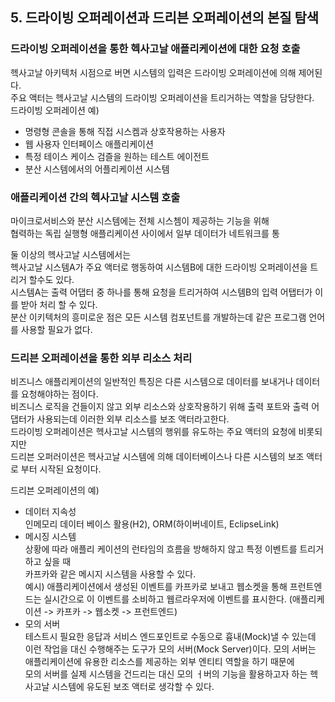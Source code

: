 ## 5. 드라이빙 오퍼레이션과 드리븐 오퍼레이션의 본질 탐색

### 드라이빙 오퍼레이션을 통한 헥사고날 애플리케이션에 대한 요청 호출
헥사고날 아키텍처 시점으로 버면 시스템의 입력은 드라이빙 오퍼레이션에 의해 제어된다.  
주요 액터는 헥사고날 시스템의 드라이빙 오퍼레이션을 트리거하는 역할을 담당한다.  
드라이빙 오퍼레이션 예)
- 명령형 콘솔을 통해 직접 시스켐과 상호작용하는 사용자
- 웹 사용자 인터페이스 애플리케이션
- 특정 테이스 케이스 검즐을 원하는 테스트 에이전트
- 분산 시스템에서의 어플리케이션 시스템

### 애플리케이션 간의 헥사고날 시스템 호출
마이크로서비스와 분산 시스템에는 전체 시스쳄이 제공하는 기능을 위해    
협력하는 독립 실행형 애플리케이션 사이에서 일부 데이터가 네트워크를 통

둘 이상의 헥사고날 시스템에서는   
헥사고날 시스템A가 주요 액터로 행동하여 시스템B에 대한 드라이빙 오퍼레이션을 트리거 할수도 있다.  
시스템A는 출력 어댑터 중 하나를 통해 요청을 트리거하여 시스템B의 입력 어탭터가 이를 받아 처리 할 수 있다.  
분산 이키텍처의 흥미로운 점은 모든 시스템 컴포넌트를 개발하는데 같은 프로그램 언어를 사용할 필요가 없다.  

### 드리븐 오퍼레이션을 통한 외부 리소스 처리
비즈니스 애플리케이션의 일반적인 특징은 다른 시스템으로 데이터를 보내거나 데이터를 요청해야하는 점이다.  
비즈니스 로직을 건들이지 않고 외부 리소스와 상호작용하기 위해 출력 포트와 출력 어댑터가 사용되는데 이러한 외부 리소스를 보조 액터라고한다.  
드라이빙 오퍼레이션은 헥사고날 시스템의 행위를 유도하는 주요 액터의 요청에 비롯되지만  
드리븐 오퍼러이션은 헥사고날 시스템에 의해 데이터베이스나 다른 시스템의 보조 액터로 부터 시작된 요청이다.  

드리븐 오퍼레이션의 예)
- 데이터 지속성   
인메모리 데이터 베이스 활용(H2), ORM(하이버네이트, EclipseLink)
- 메시징 시스템    
상황에 따라 애플리 케이션의 런타임의 흐름을 방해하지 않고 특정 이벤트를 트리거 하고 싶을 때     
카프카와 같은 메시지 시스템을 사용할 수 있다.  
예시) 애플리케이션에서 생성된 이벤트를 카프카로 보내고 웹소켓을 통해 프런트엔드는 실시간으로 이 이벤트를 소비하고 웹르라우저에 이벤트를 표시한다. (애플리케이션 -> 카프카 -> 웹소켓 -> 프런트엔드)
- 모의 서버  
테스트시 필요한 응답과 서비스 엔드포인트로 수동으로 흉내(Mock)낼 수 있는데 이런 작업을 대신 수행해주는 도구가 모의 서버(Mock Server)이다.
모의 서버는 애플리케이션에 유용한 리소스를 제공하는 외부 엔티티 역할을 하기 때문에  
모의 서버를 실제 시스템을 건드리는 대신 모의 ㅓ버의 기능을 활용하고자 하는 헥사고날 시스템에 유도된 보조 액터로 생각할 수 있다.



